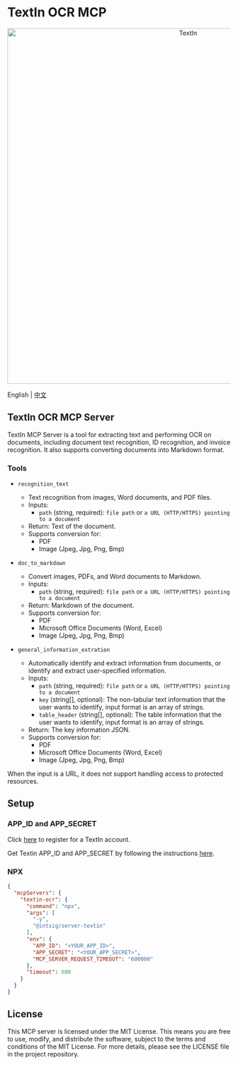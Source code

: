 # TextIn OCR MCP
<p align="center">
<img align="center" src="https://ccidownload.blob.core.chinacloudapi.cn/download/2025/LLMS/logo.png" width="800" alt="TextIn">
</p>

English | [中文](./README_CHS.md)

## TextIn OCR MCP Server

TextIn MCP Server is a tool for extracting text and performing OCR on documents, including document text recognition, ID recognition, and invoice recognition. It also supports converting documents into Markdown format.

<!-- <a href="https://glama.ai/mcp/servers/@intsig-textin/textin-mcp">
  <img width="380" height="200" src="https://glama.ai/mcp/servers/@intsig-textin/textin-mcp/badge" alt="Textin Server MCP server" />
</a> -->

### Tools
- `recognition_text`
  - Text recognition from images, Word documents, and PDF files.
  - Inputs:
    - `path` (string, required): `file path` or `a URL (HTTP/HTTPS) pointing to a document`
  - Return: Text of the document.
  - Supports conversion for:
    - PDF
    - Image (Jpeg, Jpg, Png, Bmp)

- `doc_to_markdown`
  - Convert images, PDFs, and Word documents to Markdown.
  - Inputs:
    - `path` (string, required): `file path` or `a URL (HTTP/HTTPS) pointing to a document`
  - Return: Markdown of the document.
  - Supports conversion for:
    - PDF
    - Microsoft Office Documents (Word, Excel)
    - Image (Jpeg, Jpg, Png, Bmp)

- `general_information_extration`
  - Automatically identify and extract information from documents, or identify and extract user-specified information.
  - Inputs:
    - `path` (string, required): `file path` or `a URL (HTTP/HTTPS) pointing to a document`
    - `key` (string[], optional): The non-tabular text information that the user wants to identify, input format is an array of strings.
    - `table_header` (string[], optional): The table information that the user wants to identify, input format is an array of strings.
  - Return: The key information JSON.
  - Supports conversion for:
    - PDF
    - Microsoft Office Documents (Word, Excel)
    - Image (Jpeg, Jpg, Png, Bmp)

When the input is a URL, it does not support handling access to protected resources.

## Setup

### APP_ID and APP_SECRET

Click [here](https://www.textin.com/user/login?from=github_mcp) to register for a TextIn account.

Get Textin APP_ID and APP_SECRET by following the instructions [here](https://www.textin.com/doc/guide/account/%E5%A6%82%E4%BD%95%E8%8E%B7%E5%8F%96app%20id?status=first).

### NPX

```json
{
  "mcpServers": {
    "textin-ocr": {
      "command": "npx",
      "args": [
        "-y",
        "@intsig/server-textin"
      ],
      "env": {
        "APP_ID": "<YOUR_APP_ID>",
        "APP_SECRET": "<YOUR_APP_SECRET>",
        "MCP_SERVER_REQUEST_TIMEOUT": "600000"
      },
      "timeout": 600
    }
  }
}
```

## License

This MCP server is licensed under the MIT License. This means you are free to use, modify, and distribute the software, subject to the terms and conditions of the MIT License. For more details, please see the LICENSE file in the project repository.
